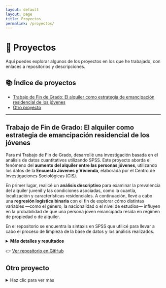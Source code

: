 ```yaml
---
layout: default
layout: page
title: Proyectos
permalink: /proyectos/
---
```


# 📁 Proyectos

Aquí puedes explorar algunos de los proyectos en los que he trabajado, con enlaces a repositorios y descripciones.

## 📚 Índice de proyectos

- [Trabajo de Fin de Grado: El alquiler como estrategia de emancipación residencial de los jóvenes](#trabajo-de-fin-de-grado-el-alquiler-como-estrategia-de-emancipacion-residencial-de-los-jovenes)
- [Otro proyecto](#otro-proyecto)

---

## Trabajo de Fin de Grado: El alquiler como estrategia de emancipación residencial de los jóvenes
<p style="text-align: justify;">
  
Para mi Trabajo de Fin de Grado, desarrollé una investigación basada en el análisis de datos cuantitativos utilizando SPSS. Este proyecto aborda el fenómeno del **aumento del alquiler entre las personas jóvenes**, utilizando los datos de la **Encuesta Jóvenes y Vivienda**, elaborada por el Centro de Investigaciones Sociológicas (CIS).

En primer lugar, realicé un **análisis descriptivo** para examinar la prevalencia del alquiler juvenil y las condiciones asociadas, como la cuantía, localización y características residenciales. A continuación, llevé a cabo una **regresión logística binaria** con el fin de explorar cómo distintas variables —como el género, la nacionalidad o el nivel de estudios— influyen en la probabilidad de que una persona joven emancipada resida en régimen de propiedad o de alquiler.

En el repositorio se encuentra la sintaxis en SPSS que utilicé para llevar a cabo el proceso de limpieza de la base de datos y los análisis realizados.

</p>

<details>
<summary><strong>Más detalles y resultados</strong></summary>


**Resultados**:  
Se encuentra que la prevalencia de alquiler es alta entre la juventud analizada. Las condiciones de alquiler varían según el contexto residencial (cuantía, localización, etc.).  
En la regresión logística, destacan como variables significativas el **nivel educativo**, el **género** y la **nacionalidad**.

![Gráfico de regresión](assets/imag/en_regresion.png)  
![Otro gráfico relevante](assets/imag/en_regresion.png)

</details>

👉 [Ver repositorio en GitHub](https://github.com/aliciatm/Sintaxis-TFG-alquiler-jovenes)

## Otro proyecto

<details>
<summary>Haz clic para ver más</summary>

Aquí va el texto con detalles, resultados, imágenes, etc.

</details>
